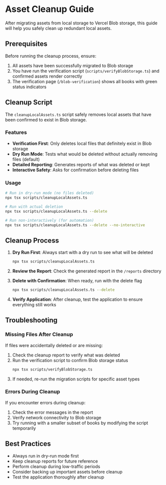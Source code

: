 # Asset Cleanup Guide

After migrating assets from local storage to Vercel Blob storage, this guide will help you safely clean up redundant local assets.

## Prerequisites

Before running the cleanup process, ensure:

1. All assets have been successfully migrated to Blob storage
2. You have run the verification script (`scripts/verifyBlobStorage.ts`) and confirmed assets render correctly
3. The verification page (`/blob-verification`) shows all books with green status indicators

## Cleanup Script

The `cleanupLocalAssets.ts` script safely removes local assets that have been confirmed to exist in Blob storage.

### Features

- **Verification First**: Only deletes local files that definitely exist in Blob storage
- **Dry Run Mode**: Tests what would be deleted without actually removing files (default)
- **Detailed Reporting**: Generates reports of what was deleted or kept
- **Interactive Safety**: Asks for confirmation before deleting files

### Usage

```bash
# Run in dry-run mode (no files deleted)
npx tsx scripts/cleanupLocalAssets.ts

# Run with actual deletion
npx tsx scripts/cleanupLocalAssets.ts --delete

# Run non-interactively (for automation)
npx tsx scripts/cleanupLocalAssets.ts --delete --no-interactive
```

## Cleanup Process

1. **Dry Run First**: Always start with a dry run to see what will be deleted
   ```bash
   npx tsx scripts/cleanupLocalAssets.ts
   ```

2. **Review the Report**: Check the generated report in the `/reports` directory

3. **Delete with Confirmation**: When ready, run with the delete flag
   ```bash
   npx tsx scripts/cleanupLocalAssets.ts --delete
   ```

4. **Verify Application**: After cleanup, test the application to ensure everything still works

## Troubleshooting

### Missing Files After Cleanup

If files were accidentally deleted or are missing:

1. Check the cleanup report to verify what was deleted
2. Run the verification script to confirm Blob storage status
   ```bash
   npx tsx scripts/verifyBlobStorage.ts
   ```
3. If needed, re-run the migration scripts for specific asset types

### Errors During Cleanup

If you encounter errors during cleanup:

1. Check the error messages in the report
2. Verify network connectivity to Blob storage
3. Try running with a smaller subset of books by modifying the script temporarily

## Best Practices

- Always run in dry-run mode first
- Keep cleanup reports for future reference
- Perform cleanup during low-traffic periods
- Consider backing up important assets before cleanup
- Test the application thoroughly after cleanup